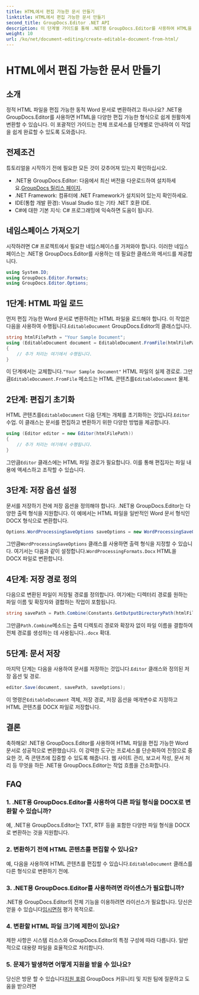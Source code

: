 ```yaml
---
title: HTML에서 편집 가능한 문서 만들기
linktitle: HTML에서 편집 가능한 문서 만들기
second_title: GroupDocs.Editor .NET API
description: 이 단계별 가이드를 통해 .NET용 GroupDocs.Editor를 사용하여 HTML을 편집 가능한 Word 문서로 변환하세요. 문서 관리 작업 흐름을 간소화하는 데 적합합니다.
weight: 10
url: /ko/net/document-editing/create-editable-document-from-html/
---
```


# HTML에서 편집 가능한 문서 만들기

## 소개
정적 HTML 파일을 편집 가능한 동적 Word 문서로 변환하려고 하시나요? .NET용 GroupDocs.Editor를 사용하면 HTML을 다양한 편집 가능한 형식으로 쉽게 원활하게 변환할 수 있습니다. 이 포괄적인 가이드는 전체 프로세스를 단계별로 안내하여 이 작업을 쉽게 완료할 수 있도록 도와줍니다.
## 전제조건
튜토리얼을 시작하기 전에 필요한 모든 것이 갖추어져 있는지 확인하십시오.
-  .NET용 GroupDocs.Editor: 다음에서 최신 버전을 다운로드하여 설치하세요.[GroupDocs 릴리스 페이지](https://releases.groupdocs.com/editor/net/).
- .NET Framework: 컴퓨터에 .NET Framework가 설치되어 있는지 확인하세요.
- IDE(통합 개발 환경): Visual Studio 또는 기타 .NET 호환 IDE.
- C#에 대한 기본 지식: C# 프로그래밍에 익숙하면 도움이 됩니다.
## 네임스페이스 가져오기
시작하려면 C# 프로젝트에서 필요한 네임스페이스를 가져와야 합니다. 이러한 네임스페이스는 .NET용 GroupDocs.Editor를 사용하는 데 필요한 클래스와 메서드를 제공합니다.
```csharp
using System.IO;
using GroupDocs.Editor.Formats;
using GroupDocs.Editor.Options;
```
## 1단계: HTML 파일 로드
 먼저 편집 가능한 Word 문서로 변환하려는 HTML 파일을 로드해야 합니다. 이 작업은 다음을 사용하여 수행됩니다.`EditableDocument` GroupDocs.Editor의 클래스입니다.

```csharp
string htmlFilePath = "Your Sample Document";
using (EditableDocument document = EditableDocument.FromFile(htmlFilePath, null))
{
    // 추가 처리는 여기에서 수행됩니다.
}
```
 이 단계에서는 교체합니다.`"Your Sample Document"` HTML 파일의 실제 경로로. 그만큼`EditableDocument.FromFile` 메소드는 HTML 콘텐츠를`EditableDocument` 물체.
## 2단계: 편집기 초기화
 HTML 콘텐츠를`EditableDocument` 다음 단계는 개체를 초기화하는 것입니다.`Editor` 수업. 이 클래스는 문서를 편집하고 변환하기 위한 다양한 방법을 제공합니다.

```csharp
using (Editor editor = new Editor(htmlFilePath))
{
    // 추가 처리는 여기에서 수행됩니다.
}
```
 그만큼`Editor` 클래스에는 HTML 파일 경로가 필요합니다. 이를 통해 편집자는 파일 내용에 액세스하고 조작할 수 있습니다.
## 3단계: 저장 옵션 설정
문서를 저장하기 전에 저장 옵션을 정의해야 합니다. .NET용 GroupDocs.Editor는 다양한 출력 형식을 지원합니다. 이 예에서는 HTML 파일을 일반적인 Word 문서 형식인 DOCX 형식으로 변환합니다.

```csharp
Options.WordProcessingSaveOptions saveOptions = new WordProcessingSaveOptions(WordProcessingFormats.Docx);
```
 그만큼`WordProcessingSaveOptions` 클래스를 사용하면 출력 형식을 지정할 수 있습니다. 여기서는 다음과 같이 설정합니다.`WordProcessingFormats.Docx` HTML을 DOCX 파일로 변환합니다.
## 4단계: 저장 경로 정의
다음으로 변환된 파일이 저장될 경로를 정의합니다. 여기에는 디렉터리 경로를 원하는 파일 이름 및 확장자와 결합하는 작업이 포함됩니다.

```csharp
string savePath = Path.Combine(Constants.GetOutputDirectoryPath(htmlFilePath), Path.GetFileNameWithoutExtension(htmlFilePath) + ".docx");
```
 그만큼`Path.Combine`메소드는 출력 디렉토리 경로와 확장자 없이 파일 이름을 결합하여 전체 경로를 생성하는 데 사용됩니다.`.docx` 확대.
## 5단계: 문서 저장
 마지막 단계는 다음을 사용하여 문서를 저장하는 것입니다.`Editor` 클래스와 정의된 저장 옵션 및 경로.

```csharp
editor.Save(document, savePath, saveOptions);
```
 이 명령은`EditableDocument` 객체, 저장 경로, 저장 옵션을 매개변수로 지정하고 HTML 콘텐츠를 DOCX 파일로 저장합니다.
## 결론
축하해요! .NET용 GroupDocs.Editor를 사용하여 HTML 파일을 편집 가능한 Word 문서로 성공적으로 변환했습니다. 이 강력한 도구는 프로세스를 단순화하여 진정으로 중요한 것, 즉 콘텐츠에 집중할 수 있도록 해줍니다. 웹 사이트 관리, 보고서 작성, 문서 처리 등 무엇을 하든 .NET용 GroupDocs.Editor는 작업 흐름을 간소화합니다.
## FAQ
### 1. .NET용 GroupDocs.Editor를 사용하여 다른 파일 형식을 DOCX로 변환할 수 있습니까?
예, .NET용 GroupDocs.Editor는 TXT, RTF 등을 포함한 다양한 파일 형식을 DOCX로 변환하는 것을 지원합니다.
### 2. 변환하기 전에 HTML 콘텐츠를 편집할 수 있나요?
 예, 다음을 사용하여 HTML 콘텐츠를 편집할 수 있습니다.`EditableDocument` 클래스를 다른 형식으로 변환하기 전에.
### 3. .NET용 GroupDocs.Editor를 사용하려면 라이센스가 필요합니까?
 .NET용 GroupDocs.Editor의 전체 기능을 이용하려면 라이선스가 필요합니다. 당신은 얻을 수 있습니다[임시면허](https://purchase.groupdocs.com/temporary-license/) 평가 목적으로.
### 4. 변환할 HTML 파일 크기에 제한이 있나요?
제한 사항은 시스템 리소스와 GroupDocs.Editor의 특정 구성에 따라 다릅니다. 일반적으로 대용량 파일을 효율적으로 처리합니다.
### 5. 문제가 발생하면 어떻게 지원을 받을 수 있나요?
 당신은 방문 할 수 있습니다[지원 포럼](https://forum.groupdocs.com/c/editor/20) GroupDocs 커뮤니티 및 지원 팀에 질문하고 도움을 받으려면